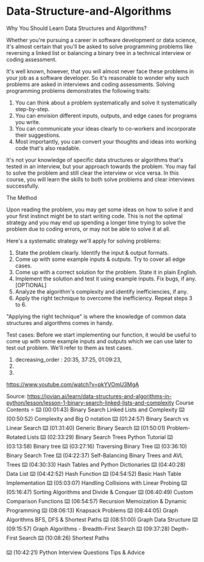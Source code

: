 # Data-Structure-and-Algorithms

Why You Should Learn Data Structures and Algorithms?

Whether you're pursuing a career in software development or data science, it's almost certain that you'll be asked to solve programming problems like reversing a linked list or balancing a binary tree in a technical interview or coding assessment.

It's well known, however, that you will almost never face these problems in your job as a software developer. So it's reasonable to wonder why such problems are asked in interviews and coding assessments. Solving programming problems demonstrates the following traits:

 1.   You can think about a problem systematically and solve it systematically step-by-step.
 2.   You can envision different inputs, outputs, and edge cases for programs you write.
 3.   You can communicate your ideas clearly to co-workers and incorporate their suggestions.
 4.   Most importantly, you can convert your thoughts and ideas into working code that's also readable.

It's not your knowledge of specific data structures or algorithms that's tested in an interview, but your approach towards the problem. You may fail to solve the problem and still clear the interview or vice versa. In this course, you will learn the skills to both solve problems and clear interviews successfully.


The Method

Upon reading the problem, you may get some ideas on how to solve it and your first instinct might be to start writing code. This is not the optimal strategy and you may end up spending a longer time trying to solve the problem due to coding errors, or may not be able to solve it at all.

Here's a systematic strategy we'll apply for solving problems:

 1.   State the problem clearly. Identify the input & output formats.
 2.   Come up with some example inputs & outputs. Try to cover all edge cases.
 3.   Come up with a correct solution for the problem. State it in plain English.
 4.   Implement the solution and test it using example inputs. Fix bugs, if any. [OPTIONAL]
 5.   Analyze the algorithm's complexity and identify inefficiencies, if any.
 6.   Apply the right technique to overcome the inefficiency. Repeat steps 3 to 6.

"Applying the right technique" is where the knowledge of common data structures and algorithms comes in handy.


Test cases: 
Before we start implementing our function, it would be useful to come up with some example inputs and outputs which we can use later to test out problem. We'll refer to them as test cases.


1. decreasing_order : 20:35, 37:25, 01:09:23, 
2.  
3. 
https://www.youtube.com/watch?v=pkYVOmU3MgA























Source: https://jovian.ai/learn/data-structures-and-algorithms-in-python/lesson/lesson-1-binary-search-linked-lists-and-complexity
Course Contents ⭐️
⌨️ (00:01:43) Binary Search Linked Lists and Complexity
⌨️ (00:50:52) Complexity and Big O notation
⌨️ (01:24:57) Binary Search vs Linear Search
⌨️ (01:31:40) Generic Binary Search
⌨️ (01:50:01) Problem- Rotated Lists
⌨️ (02:33:29) Binary Search Trees Python Tutorial
⌨️ (03:13:58) Binary tree
⌨️ (03:27:16) Traversing Binary Tree
⌨️ (03:36:10) Binary Search Tree
⌨️ (04:22:37) Self-Balancing Binary Trees and AVL Trees
⌨️ (04:30:33) Hash Tables and Python Dictionaries
⌨️ (04:40:28) Data List
⌨️ (04:42:52) Hash Function
⌨️ (04:54:52) Basic Hash Table Implementation
⌨️ (05:03:07) Handling Collisions with Linear Probing
⌨️ (05:16:47) Sorting Algorithms and Divide & Conquer
⌨️ (06:40:49) Custom Comparison Functions
⌨️ (06:54:57) Recursion Memoization & Dynamic Programming
⌨️ (08:06:13) Knapsack Problems
⌨️ (08:44:05) Graph Algorithms BFS, DFS & Shortest Paths
⌨️ (08:51:00) Graph Data Structure
⌨️ (09:15:57) Graph Algorithms - Breadth-First Search
⌨️ (09:37:28) Depth-First Search
⌨️ (10:08:26) Shortest Paths

⌨️ (10:42:21) Python Interview Questions Tips & Advice

